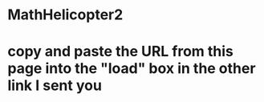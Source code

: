 # MathHelicopter2
# copy and paste the URL from this page into the "load" box in the other link I sent you
